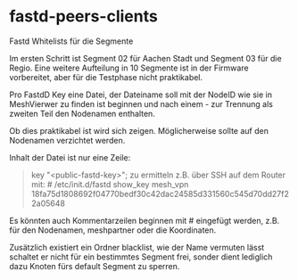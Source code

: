 # fastd-peers-clients
Fastd Whitelists für die Segmente

Im ersten Schritt ist Segment 02 für Aachen Stadt und Segment 03 für die Regio. Eine weitere Aufteilung in 10 Segmente ist in der Firmware vorbereitet, aber für die Testphase nicht praktikabel.

Pro FastdD Key eine Datei, der Dateiname soll mit der NodeID wie sie in MeshVierwer zu finden ist beginnen und nach einem - zur Trennung als zweiten Teil den Nodenamen enthalten.

Ob dies praktikabel ist wird sich zeigen. Möglicherweise sollte auf den Nodenamen verzichtet werden.

Inhalt der Datei ist nur eine Zeile:
> key "\<public-fastd-key\>";
zu ermitteln z.B. über SSH auf dem Router mit:
    # /etc/init.d/fastd show_key mesh_vpn
    18fa75d1808692f04770bedf30c42dac24585d331560c545d70dd27f22a05648

Es könnten auch Kommentarzeilen beginnen mit # eingefügt werden, z.B. für den Nodenamen, meshpartner oder die Koordinaten.

Zusätzlich existiert ein Ordner blacklist, wie der Name vermuten lässt schaltet er nicht für ein bestimmtes Segment frei, sonder dient lediglich dazu Knoten fürs default Segment zu sperren.
